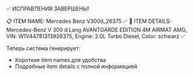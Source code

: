 
✅ ИСПРАВЛЕНИЯ ЗАВЕРШЕНЫ!

📋 ITEM NAME: Mercedes Benz V300d_26375 ✅
📝 ITEM DETAILS: Mercedes-Benz V 300 d Lang AVANTGARDE EDITION 4M AIRMAT AMG, VIN: W1V44781313926375, Engine: 2.0L Turbo Diesel, Color: schwarz ✅

Теперь система генерирует:
- Короткие item names для удобства
- Подробные item details с полной информацией

